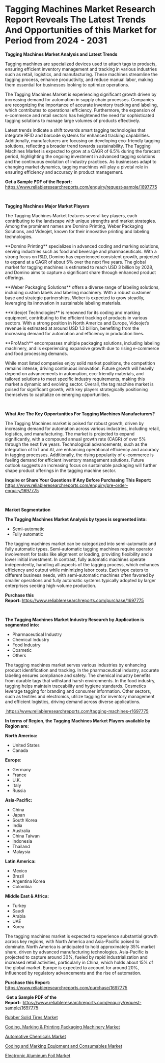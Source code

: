 <p><h1>Tagging Machines Market Research Report Reveals The Latest Trends And Opportunities of this Market for Period from 2024 - 2031</h1></p><p><strong>Tagging Machines Market Analysis and Latest Trends</strong></p>
<p><p>Tagging machines are specialized devices used to attach tags to products, ensuring efficient inventory management and tracking in various industries such as retail, logistics, and manufacturing. These machines streamline the tagging process, enhance productivity, and reduce manual labor, making them essential for businesses looking to optimize operations.</p><p>The Tagging Machines Market is experiencing significant growth driven by increasing demand for automation in supply chain processes. Companies are recognizing the importance of accurate inventory tracking and labeling, which contributes to operational efficiency. Furthermore, the expansion of e-commerce and retail sectors has heightened the need for sophisticated tagging solutions to manage large volumes of products effectively.</p><p>Latest trends indicate a shift towards smart tagging technologies that integrate RFID and barcode systems for enhanced tracking capabilities. Additionally, manufacturers are focusing on developing eco-friendly tagging solutions, reflecting a broader trend towards sustainability. The Tagging Machines Market is expected to grow at a CAGR of 6.5% during the forecast period, highlighting the ongoing investment in advanced tagging solutions and the continuous evolution of industry practices. As businesses adapt to changing market dynamics, tagging machines will play a pivotal role in ensuring efficiency and accuracy in product management.</p></p>
<p><strong>Get a Sample PDF of the Report:&nbsp;</strong> <a href="https://www.reliableresearchreports.com/enquiry/request-sample/1697775?utm_campaign=31&utm_medium=2&utm_source=Github&utm_content=ia&utm_term=03102024&utm_id=tagging-machines">https://www.reliableresearchreports.com/enquiry/request-sample/1697775</a></p>
<p>&nbsp;</p>
<p><strong>Tagging Machines Major Market Players</strong></p>
<p><p>The Tagging Machines Market features several key players, each contributing to the landscape with unique strengths and market strategies. Among the prominent names are Domino Printing, Weber Packaging Solutions, and Videojet, known for their innovative printing and labeling technologies.</p><p>**Domino Printing** specializes in advanced coding and marking solutions, serving industries such as food and beverage and pharmaceuticals. With a strong focus on R&D, Domino has experienced consistent growth, projected to expand at a CAGR of about 5% over the next five years. The global market for tagging machines is estimated to reach USD 3 billion by 2028, and Domino aims to capture a significant share through enhanced product offerings.</p><p>**Weber Packaging Solutions** offers a diverse range of labeling solutions, including custom labels and labeling machinery. With a robust customer base and strategic partnerships, Weber is expected to grow steadily, leveraging its innovation in sustainable labeling materials.</p><p>**Videojet Technologies** is renowned for its coding and marking equipment, contributing to the efficient tracking of products in various sectors. With a strong position in North America and Europe, Videojet’s revenue is estimated at around USD 1.3 billion, benefiting from the increasing demand for automation and efficiency in production lines.</p><p>**ProMach** encompasses multiple packaging solutions, including labeling machinery, and is experiencing expansive growth due to rising e-commerce and food processing demands. </p><p>While most listed companies enjoy solid market positions, the competition remains intense, driving continuous innovation. Future growth will heavily depend on advancements in automation, eco-friendly materials, and tailored solutions to meet specific industry requirements, making this market a dynamic and evolving sector. Overall, the tag machine market is poised for significant growth, with key players strategically positioning themselves to capitalize on emerging opportunities.</p></p>
<p>&nbsp;</p>
<p><strong>What Are The Key Opportunities For Tagging Machines Manufacturers?</strong></p>
<p><p>The Tagging Machines market is poised for robust growth, driven by increasing demand for automation across various industries, including retail, logistics, and manufacturing. The market is projected to expand significantly, with a compound annual growth rate (CAGR) of over 5% through the next five years. Technological advancements, such as the integration of IoT and AI, are enhancing operational efficiency and accuracy in tagging processes. Additionally, the rising popularity of e-commerce is fueling demand for efficient inventory management solutions. Future outlook suggests an increasing focus on sustainable packaging will further shape product offerings in the tagging machine sector.</p></p>
<p><strong>Inquire or Share Your Questions If Any Before Purchasing This Report:</strong> <a href="https://www.reliableresearchreports.com/enquiry/pre-order-enquiry/1697775?utm_campaign=31&utm_medium=2&utm_source=Github&utm_content=ia&utm_term=03102024&utm_id=tagging-machines">https://www.reliableresearchreports.com/enquiry/pre-order-enquiry/1697775</a></p>
<p>&nbsp;</p>
<p><strong>Market Segmentation</strong></p>
<p><strong>The Tagging Machines Market Analysis by types is segmented into:</strong></p>
<p><ul><li>Semi-automatic</li><li>Fully automatic</li></ul></p>
<p><p>The tagging machines market can be categorized into semi-automatic and fully automatic types. Semi-automatic tagging machines require operator involvement for tasks like alignment or loading, providing flexibility and a lower initial investment. In contrast, fully automatic machines operate independently, handling all aspects of the tagging process, which enhances efficiency and output while minimizing labor costs. Each type caters to different business needs, with semi-automatic machines often favored by smaller operations and fully automatic systems typically adopted by larger enterprises seeking high-volume production.</p></p>
<p><strong>Purchase this Report:&nbsp;</strong><a href="https://www.reliableresearchreports.com/purchase/1697775?utm_campaign=31&utm_medium=2&utm_source=Github&utm_content=ia&utm_term=03102024&utm_id=tagging-machines">https://www.reliableresearchreports.com/purchase/1697775</a></p>
<p>&nbsp;</p>
<p><strong>The Tagging Machines Market Industry Research by Application is segmented into:</strong></p>
<p><ul><li>Pharmaceutical Industry</li><li>Chemical Industry</li><li>Food Industry</li><li>Cosmetic</li><li>Others</li></ul></p>
<p><p>The tagging machines market serves various industries by enhancing product identification and tracking. In the pharmaceutical industry, accurate labeling ensures compliance and safety. The chemical industry benefits from durable tags that withstand harsh environments. In the food industry, tagging helps maintain traceability and hygiene standards. Cosmetics leverage tagging for branding and consumer information. Other sectors, such as textiles and electronics, utilize tagging for inventory management and efficient logistics, driving demand across diverse applications.</p></p>
<p><a href="https://www.reliableresearchreports.com/tagging-machines-r1697775?utm_campaign=31&utm_medium=2&utm_source=Github&utm_content=ia&utm_term=03102024&utm_id=tagging-machines">&nbsp;https://www.reliableresearchreports.com/tagging-machines-r1697775</a></p>
<p><strong>In terms of Region, the Tagging Machines Market Players available by Region are:</strong></p>
<p>
    <p> <strong> North America: </strong>
        <ul>
            <li>United States</li>
            <li>Canada</li>
        </ul>
        </p> 
    <p> <strong> Europe: </strong>
        <ul>
            <li>Germany</li>
            <li>France</li>
            <li>U.K.</li>
            <li>Italy</li>
            <li>Russia</li>
        </ul>
        </p> 
    <p> <strong> Asia-Pacific: </strong>
        <ul>
            <li>China</li>
            <li>Japan</li>
            <li>South Korea</li>
            <li>India</li>
            <li>Australia</li>
            <li>China Taiwan</li>
            <li>Indonesia</li>
            <li>Thailand</li>
            <li>Malaysia</li>
        </ul>
        </p> 
    <p> <strong> Latin America: </strong>
        <ul>
            <li>Mexico</li>
            <li>Brazil</li>
            <li>Argentina Korea</li>
            <li>Colombia</li>
        </ul>
        </p> 
    <p> <strong> Middle East & Africa: </strong>
        <ul>
            <li>Turkey</li>
            <li>Saudi</li>
            <li>Arabia</li>
            <li>UAE</li>
            <li>Korea</li>
        </ul>
    </p>
    </p>
<p><p>The tagging machines market is expected to experience substantial growth across key regions, with North America and Asia-Pacific poised to dominate. North America is anticipated to hold approximately 35% market share, driven by advanced manufacturing technologies. Asia-Pacific is projected to capture around 30%, fueled by rapid industrialization and increased retail activities, particularly in China, which holds about 15% of the global market. Europe is expected to account for around 20%, influenced by regulatory advancements and the rise of automation.</p></p>
<p><strong>Purchase this Report: </strong><a href="https://www.reliableresearchreports.com/purchase/1697775?utm_campaign=31&utm_medium=2&utm_source=Github&utm_content=ia&utm_term=03102024&utm_id=tagging-machines">https://www.reliableresearchreports.com/purchase/1697775</a></p>
<p>&nbsp;<strong>Get a Sample PDF of the Report:&nbsp;&nbsp;</strong><a href="https://www.reliableresearchreports.com/enquiry/request-sample/1697775?utm_campaign=31&utm_medium=2&utm_source=Github&utm_content=ia&utm_term=03102024&utm_id=tagging-machines">https://www.reliableresearchreports.com/enquiry/request-sample/1697775</a></p>
<p><strong></strong></p>
<p><p><a href="https://www.linkedin.com/pulse/rubber-solid-tires-market-global-insights-sales-trends-2024-zssxf?utm_campaign=31&utm_medium=2&utm_source=Github&utm_content=ia&utm_term=03102024&utm_id=tagging-machines">Rubber Solid Tires Market</a></p><p><a href="https://github.com/LilianFaulkner65/Market-Research-Report-List-1/blob/main/coding-marking-printing-packaging-machinery-market.md?utm_campaign=31&utm_medium=2&utm_source=Github&utm_content=ia&utm_term=03102024&utm_id=tagging-machines">Coding, Marking & Printing Packaging Machinery Market</a></p><p><a href="https://www.linkedin.com/pulse/future-automotive-chemicals-market-global-forecast-trends-nlntf?utm_campaign=31&utm_medium=2&utm_source=Github&utm_content=ia&utm_term=03102024&utm_id=tagging-machines">Automotive Chemicals Market</a></p><p><a href="https://github.com/SamiaChowdhury801/Market-Research-Report-List-1/blob/main/coding-and-marking-equipment-and-consumables-market.md?utm_campaign=31&utm_medium=2&utm_source=Github&utm_content=ia&utm_term=03102024&utm_id=tagging-machines">Coding and Marking Equipment and Consumables Market</a></p><p><a href="https://www.linkedin.com/pulse/electronic-aluminum-foil-market-outlook-forecast-from-2024-1dbff?utm_campaign=31&utm_medium=2&utm_source=Github&utm_content=ia&utm_term=03102024&utm_id=tagging-machines">Electronic Aluminum Foil Market</a></p></p>